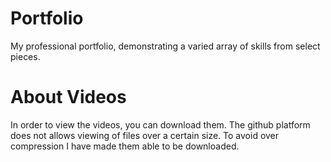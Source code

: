 # Portfolio
My professional portfolio, demonstrating a varied array of skills from select pieces. 
# About Videos 
In order to view the videos, you can download them. The github platform does not allows viewing of files over a certain size. To avoid over compression I have made them able to be downloaded. 